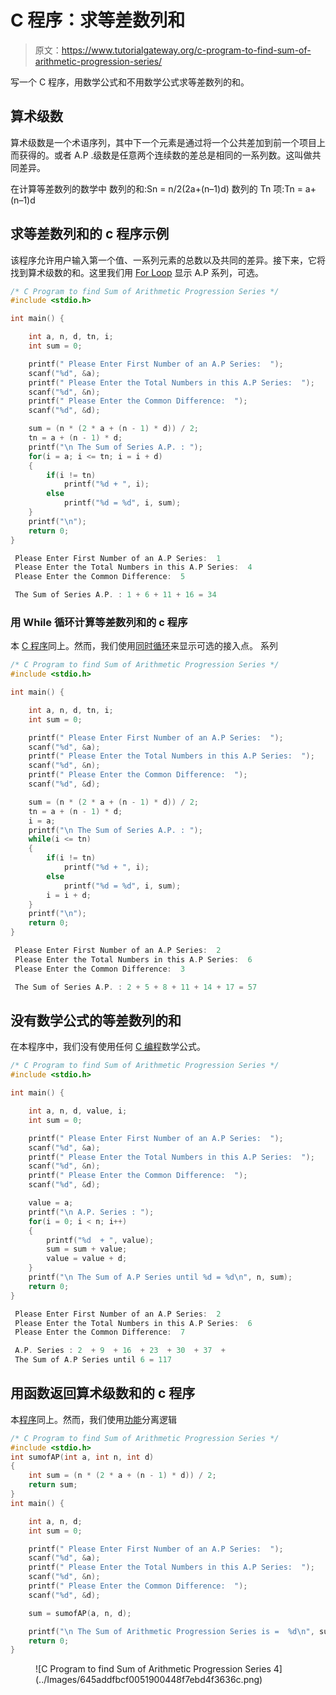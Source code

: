 # C 程序：求等差数列和

> 原文：<https://www.tutorialgateway.org/c-program-to-find-sum-of-arithmetic-progression-series/>

写一个 C 程序，用数学公式和不用数学公式求等差数列的和。

## 算术级数

算术级数是一个术语序列，其中下一个元素是通过将一个公共差加到前一个项目上而获得的。或者 A.P .级数是任意两个连续数的差总是相同的一系列数。这叫做共同差异。

在计算等差数列的数学中
数列的和:Sn = n/2(2a+(n–1)d)
数列的 Tn 项:Tn = a+(n–1)d

## 求等差数列和的 c 程序示例

该程序允许用户输入第一个值、一系列元素的总数以及共同的差异。接下来，它将找到算术级数的和。这里我们用 [For Loop](https://www.tutorialgateway.org/for-loop-in-c-programming/) 显示 A.P 系列，可选。

```c
/* C Program to find Sum of Arithmetic Progression Series */
#include <stdio.h>

int main() {

    int a, n, d, tn, i;
    int sum = 0;

    printf(" Please Enter First Number of an A.P Series:  ");
    scanf("%d", &a);
    printf(" Please Enter the Total Numbers in this A.P Series:  ");
    scanf("%d", &n);
    printf(" Please Enter the Common Difference:  ");
    scanf("%d", &d);

    sum = (n * (2 * a + (n - 1) * d)) / 2;
    tn = a + (n - 1) * d;
    printf("\n The Sum of Series A.P. : ");
    for(i = a; i <= tn; i = i + d)
    {
        if(i != tn)
            printf("%d + ", i);
        else
            printf("%d = %d", i, sum);
    }
    printf("\n");
    return 0;
}
```

```c
 Please Enter First Number of an A.P Series:  1
 Please Enter the Total Numbers in this A.P Series:  4
 Please Enter the Common Difference:  5

 The Sum of Series A.P. : 1 + 6 + 11 + 16 = 34
```

### 用 While 循环计算等差数列和的 c 程序

本 [C 程序](https://www.tutorialgateway.org/c-programming-examples/)同上。然而，我们使用[同时循环](https://www.tutorialgateway.org/while-loop-in-c/)来显示可选的接入点。 系列

```c
/* C Program to find Sum of Arithmetic Progression Series */
#include <stdio.h>

int main() {

    int a, n, d, tn, i;
    int sum = 0;

    printf(" Please Enter First Number of an A.P Series:  ");
    scanf("%d", &a);
    printf(" Please Enter the Total Numbers in this A.P Series:  ");
    scanf("%d", &n);
    printf(" Please Enter the Common Difference:  ");
    scanf("%d", &d);

    sum = (n * (2 * a + (n - 1) * d)) / 2;
    tn = a + (n - 1) * d;
    i = a;
    printf("\n The Sum of Series A.P. : ");
    while(i <= tn)
    {
        if(i != tn)
            printf("%d + ", i);
        else
            printf("%d = %d", i, sum);
        i = i + d;
    }
    printf("\n");
    return 0;
}
```

```c
 Please Enter First Number of an A.P Series:  2
 Please Enter the Total Numbers in this A.P Series:  6
 Please Enter the Common Difference:  3

 The Sum of Series A.P. : 2 + 5 + 8 + 11 + 14 + 17 = 57
```

## 没有数学公式的等差数列的和

在本程序中，我们没有使用任何 [C 编程](https://www.tutorialgateway.org/c-programming/)数学公式。

```c
/* C Program to find Sum of Arithmetic Progression Series */
#include <stdio.h>

int main() {

    int a, n, d, value, i;
    int sum = 0;

    printf(" Please Enter First Number of an A.P Series:  ");
    scanf("%d", &a);
    printf(" Please Enter the Total Numbers in this A.P Series:  ");
    scanf("%d", &n);
    printf(" Please Enter the Common Difference:  ");
    scanf("%d", &d);

    value = a;
    printf("\n A.P. Series : ");
    for(i = 0; i < n; i++)
    {
        printf("%d  + ", value);
        sum = sum + value;
        value = value + d;
    }
    printf("\n The Sum of A.P Series until %d = %d\n", n, sum);
    return 0;
}
```

```c
 Please Enter First Number of an A.P Series:  2
 Please Enter the Total Numbers in this A.P Series:  6
 Please Enter the Common Difference:  7

 A.P. Series : 2  + 9  + 16  + 23  + 30  + 37  + 
 The Sum of A.P Series until 6 = 117
```

## 用函数返回算术级数和的 c 程序

本[程序](https://www.tutorialgateway.org/c-programming-examples/)同上。然而，我们使用[功能](https://www.tutorialgateway.org/functions-in-c/)分离逻辑

```c
/* C Program to find Sum of Arithmetic Progression Series */
#include <stdio.h>
int sumofAP(int a, int n, int d)
{
    int sum = (n * (2 * a + (n - 1) * d)) / 2;
    return sum;
}
int main() {

    int a, n, d;
    int sum = 0;

    printf(" Please Enter First Number of an A.P Series:  ");
    scanf("%d", &a);
    printf(" Please Enter the Total Numbers in this A.P Series:  ");
    scanf("%d", &n);
    printf(" Please Enter the Common Difference:  ");
    scanf("%d", &d);

    sum = sumofAP(a, n, d);

    printf("\n The Sum of Arithmetic Progression Series is =  %d\n", sum);
    return 0;
}
```

<figure class="wp-block-image">![C Program to find Sum of Arithmetic Progression Series 4](../Images/645addfbcf0051900448f7ebd4f3636c.png)</figure>